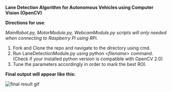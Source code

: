 **Lane Detection Algorithm for Autonomous Vehicles using Computer Vision (OpenCV)**

**Directions for use**:

*MainRobot.py, MotorModule.py, WebcamModule.py scripts will only needed when connecting to Raspberry Pi using RPi.*

1. Fork and Clone the repo and navigate to the directory using cmd.
2. Run LaneDetectionModule.py using python <*filename*> command. (Check if your installed python version is compatible with OpenCV 2.0)
3. Tune the parameters accordingly in order to mark the best ROI.

**Final output will appear like this:**

![final result gif](https://github.com/hjhardik/Advanced-Lane-Finding/blob/master/gifs/allFinal.gif)


